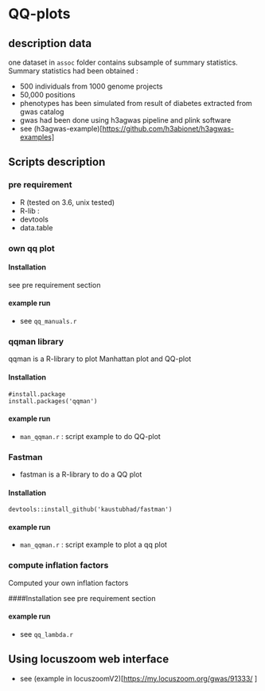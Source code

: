 # QQ-plots 

## description data
one dataset in `assoc` folder contains subsample of summary statistics. 
Summary statistics had been obtained :
* 500 individuals from 1000 genome projects
* 50,000 positions 
* phenotypes has been simulated from result of diabetes extracted from gwas catalog
* gwas had been done using h3agwas pipeline and plink software
* see (h3agwas-example)[https://github.com/h3abionet/h3agwas-examples] 


## Scripts description 

### pre requirement
* R (tested on 3.6, unix tested)
* R-lib :
 * devtools
 * data.table

### own qq plot

#### Installation
see pre requirement section

#### example run 
* see `qq_manuals.r` 

### qqman library
qqman is a R-library to plot Manhattan plot and  QQ-plot
#### Installation
```
#install.package
install.packages('qqman')
```
#### example run
* `man_qqman.r` : script example to do QQ-plot

### Fastman
* fastman is a R-library to do a QQ plot

#### Installation

```
devtools::install_github('kaustubhad/fastman')
```

#### example run
* `man_qqman.r` : script example to plot a qq plot


### compute inflation factors

Computed your own inflation factors

####Installation
see pre requirement section

#### example run 
* see `qq_lambda.r` 


## Using locuszoom web interface
 * see (example in locuszoomV2)[https://my.locuszoom.org/gwas/91333/ ]


